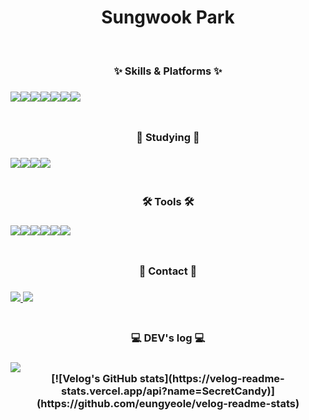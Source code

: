 <div align="center">
<h1>Sungwook Park</h1>

<br>

<h3>✨ Skills & Platforms ✨<h3>
<div style="display:flex; flex-direction:row;">
  <img src="https://img.shields.io/badge/Python-14354C?style=for-the-badge&logo=python&logoColor=white">
  <img src="https://img.shields.io/badge/C-00599C?style=for-the-badge&logo=c&logoColor=white">
  <img src="https://img.shields.io/badge/C%2B%2B-00599C?style=for-the-badge&logo=c%2B%2B&logoColor=white">
  <img src="https://img.shields.io/badge/Arduino-00979D?style=for-the-badge&logo=Arduino&logoColor=white">
  <br>
  <img src="https://img.shields.io/badge/Raspberry%20Pi-A22846?style=for-the-badge&logo=Raspberry%20Pi&logoColor=white">
  <img src="https://img.shields.io/badge/Linux-FCC624?style=for-the-badge&logo=linux&logoColor=black">
  <img src="https://img.shields.io/badge/Ubuntu-E95420?style=for-the-badge&logo=ubuntu&logoColor=white">
</div>
  
<br>

<h3>📖 Studying 📖<h3>
<div style="display:flex; flex-direction:row;">
  <img src="https://img.shields.io/badge/HTML5-E34F26?style=for-the-badge&logo=html5&logoColor=white">
  <img src="https://img.shields.io/badge/CSS3-1572B6?style=for-the-badge&logo=css3&logoColor=white">
  <img src="https://img.shields.io/badge/JavaScript-F7DF1E?style=for-the-badge&logo=JavaScript&logoColor=white">
  <img src="https://img.shields.io/badge/React-20232A?style=for-the-badge&logo=react&logoColor=61DAFB">
</div>

<br>

<h3>🛠️ Tools 🛠️<h3>
<div style="display:flex; flex-direction:row;">
  <img src="https://img.shields.io/badge/GIT-E44C30?style=for-the-badge&logo=git&logoColor=white">
  <img src="https://img.shields.io/badge/GitHub-100000?style=for-the-badge&logo=github&logoColor=white">
  <img src="https://img.shields.io/badge/Notion-000000?style=for-the-badge&logo=notion&logoColor=white">
  <br>
  <img src="https://img.shields.io/badge/Figma-F24E1E?style=for-the-badge&logo=figma&logoColor=white">
  <img src="https://img.shields.io/badge/Visual_Studio_Code-0078D4?style=for-the-badge&logo=visual%20studio%20code&logoColor=white">
  <img src="https://img.shields.io/badge/Slack-4A154B?style=for-the-badge&logo=slack&logoColor=white">
</div>

<br>

<h3>💌 Contact 💌<h3>
<div style="display:flex; flex-direction:row;">
  <a href="mailto:parksw9762@gmail.com">
    <img src="https://img.shields.io/badge/Gmail-d14836?style=flat-square&logo=Gmail&logoColor=white&link=parksw9762@gmail.com">
    <img src="https://img.shields.io/badge/Gmail-D14836?style=for-the-badge&logo=gmail&logoColor=white">
  </a>
</div>

<br>

<h3>💻 DEV's log 💻<h3>
<div style="display:flex; flex-direction:row;">
  <a href="https://velog.io/@secretcandy/posts">
    <img src="https://img.shields.io/badge/Velog-20c997?style=for-the-badge&logo=Vimeo&logoColor=white"> 
  </a>
</div>
[![Velog's GitHub stats](https://velog-readme-stats.vercel.app/api?name=SecretCandy)](https://github.com/eungyeole/velog-readme-stats)
</div>
